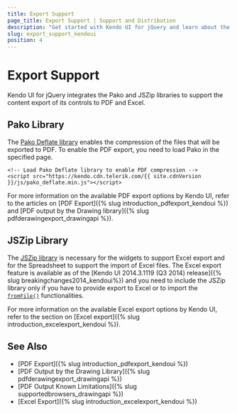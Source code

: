 ```yaml
---
title: Export Support
page_title: Export Support | Support and Distribution 
description: "Get started with Kendo UI for jQuery and learn about the versions of the Pako and JSZip libraries supported by the Kendo UI for jQuery and used for PDF and Excel export."
slug: export_support_kendoui
position: 4
---
```


# Export Support

Kendo UI for jQuery integrates the Pako and JSZip libraries to support the content export of its controls to PDF and Excel.

## Pako Library

The [Pako Deflate library](https://nodeca.github.io/pako/#Deflate) enables the compression of the files that will be exported to PDF. To enable the PDF export, you need to load Pako in the specified page.

    <!-- Load Pako Deflate library to enable PDF compression -->
    <script src="https://kendo.cdn.telerik.com/{{ site.cdnVersion }}/js/pako_deflate.min.js"></script>

For more information on the available PDF export options by Kendo UI, refer to the articles on [PDF Export]({% slug introduction_pdfexport_kendoui %}) and [PDF output by the Drawing library]({% slug pdfderawingexport_drawingapi %}).

## JSZip Library

The [JSZip library](https://stuk.github.io/jszip/) is necessary for the widgets to support Excel export and for the Spreadsheet to support the import of Excel files. The Excel export feature is available as of the [Kendo UI 2014.3.1119 (Q3 2014) release]({% slug breakingchanges2014_kendoui%}) and you need to include the JSZip library only if you have to provide export to Excel or to import the [`fromFile()`](/api/javascript/ui/spreadsheet/methods/fromfile) functionalities.

For more information on the available Excel export options by Kendo UI, refer to the section on [Excel export]({% slug introduction_excelexport_kendoui %}).

## See Also

* [PDF Export]({% slug introduction_pdfexport_kendoui %})
* [PDF Output by the Drawing Library]({% slug pdfderawingexport_drawingapi %})
* [PDF Output Known Limitations]({% slug supportedbrowsers_drawingapi %})
* [Excel Export]({% slug introduction_excelexport_kendoui %})
